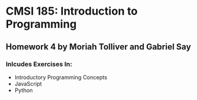 # CMSI 185: Introduction to Programming

## Homework 4 by Moriah Tolliver and Gabriel Say

### Inlcudes Exercises In:
* Introductory Programming Concepts
* JavaScript
* Python
